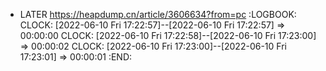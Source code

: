 - LATER https://heapdump.cn/article/3606634?from=pc
  :LOGBOOK:
  CLOCK: [2022-06-10 Fri 17:22:57]--[2022-06-10 Fri 17:22:57] =>  00:00:00
  CLOCK: [2022-06-10 Fri 17:22:58]--[2022-06-10 Fri 17:23:00] =>  00:00:02
  CLOCK: [2022-06-10 Fri 17:23:00]--[2022-06-10 Fri 17:23:01] =>  00:00:01
  :END: